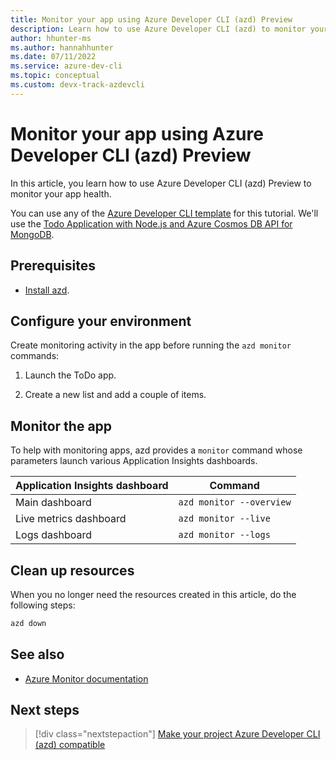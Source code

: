 ```yaml
---
title: Monitor your app using Azure Developer CLI (azd) Preview
description: Learn how to use Azure Developer CLI (azd) to monitor your app health.
author: hhunter-ms
ms.author: hannahhunter
ms.date: 07/11/2022
ms.service: azure-dev-cli
ms.topic: conceptual
ms.custom: devx-track-azdevcli
---
```


# Monitor your app using Azure Developer CLI (azd) Preview

In this article, you learn how to use Azure Developer CLI (azd) Preview to monitor your app health.

You can use any of the [Azure Developer CLI template](overview.md#azure-developer-cli-templates) for this tutorial. We'll use the [Todo Application with Node.js and Azure Cosmos DB API for MongoDB](https://github.com/azure-samples/todo-nodejs-mongo).

## Prerequisites

- [Install azd](get-started.md).

## Configure your environment

Create monitoring activity in the app before running the `azd monitor` commands:

1. Launch the ToDo app.

1. Create a new list and add a couple of items.

## Monitor the app

To help with monitoring apps, azd provides a `monitor` command whose parameters launch various Application Insights dashboards.

| Application Insights dashboard | Command                  |
|--------------------------------|--------------------------|
| Main dashboard                 | `azd monitor --overview` |
| Live metrics dashboard         | `azd monitor --live`     |
| Logs dashboard                 | `azd monitor --logs`     |

## Clean up resources

When you no longer need the resources created in this article, do the following steps:

``` bash
azd down
```

## See also

- [Azure Monitor documentation](/azure/azure-monitor/)

## Next steps

> [!div class="nextstepaction"]
> [Make your project Azure Developer CLI (azd) compatible](make-azd-compatible.md)
